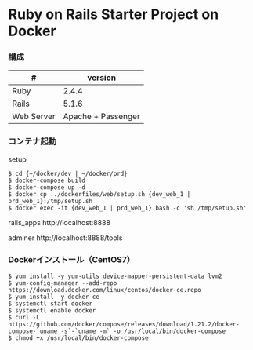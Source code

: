 # Ruby on Rails Starter Project on Docker

### 構成

|#  |version|
|---|---|
|Ruby|2.4.4|
|Rails|5.1.6|
|Web Server|Apache + Passenger|


### コンテナ起動

setup
```
$ cd {~/docker/dev | ~/docker/prd}
$ docker-compose build
$ docker-compose up -d
$ docker cp ../dockerfiles/web/setup.sh {dev_web_1 | prd_web_1}:/tmp/setup.sh
$ docker exec -it {dev_web_1 | prd_web_1} bash -c 'sh /tmp/setup.sh'
```

rails_apps
http://localhost:8888

adminer
http://localhost:8888/tools


### Dockerインストール（CentOS7）
```
$ yum install -y yum-utils device-mapper-persistent-data lvm2
$ yum-config-manager --add-repo https://download.docker.com/linux/centos/docker-ce.repo
$ yum install -y docker-ce
$ systemctl start docker
$ systemctl enable docker
$ curl -L https://github.com/docker/compose/releases/download/1.21.2/docker-compose-`uname -s`-`uname -m` -o /usr/local/bin/docker-compose
$ chmod +x /usr/local/bin/docker-compose
```
